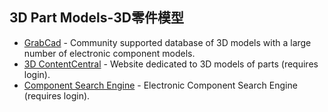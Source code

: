 ## 3D Part Models-3D零件模型
- [GrabCad](https://grabcad.com/library/electronic-components-1) - Community supported database of 3D models with a large number of electronic component models.
- [3D ContentCentral](https://www.3dcontentcentral.com) - Website dedicated to 3D models of parts (requires login).
- [Component Search Engine](https://componentsearchengine.com/) - Electronic Component Search Engine (requires login).


